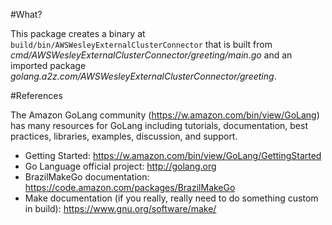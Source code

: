 #What?

This package creates a binary at `build/bin/AWSWesleyExternalClusterConnector` that is built from *cmd/AWSWesleyExternalClusterConnector/greeting/main.go* and
an imported package *golang.a2z.com/AWSWesleyExternalClusterConnector/greeting*.

#References

The Amazon GoLang community (https://w.amazon.com/bin/view/GoLang) has many resources for GoLang including tutorials,
documentation, best practices, libraries, examples, discussion, and support. 

* Getting Started: https://w.amazon.com/bin/view/GoLang/GettingStarted
* Go Language official project: http://golang.org
* BrazilMakeGo documentation: https://code.amazon.com/packages/BrazilMakeGo
* Make documentation (if you really, really need to do something custom in build): https://www.gnu.org/software/make/
